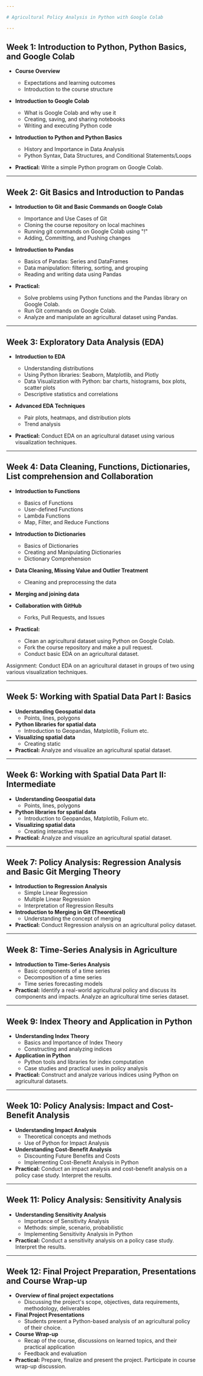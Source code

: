 ```yaml
---

# Agricultural Policy Analysis in Python with Google Colab

---
```


## Week 1: Introduction to Python, Python Basics, and Google Colab
* **Course Overview**
  * Expectations and learning outcomes
  * Introduction to the course structure

* **Introduction to Google Colab**
  * What is Google Colab and why use it
  * Creating, saving, and sharing notebooks
  * Writing and executing Python code

* **Introduction to Python and Python Basics**
  * History and Importance in Data Analysis
  * Python Syntax, Data Structures, and Conditional Statements/Loops

* **Practical:** Write a simple Python program on Google Colab.

---

## Week 2: Git Basics and Introduction to Pandas

* **Introduction to Git and Basic Commands on Google Colab**
  * Importance and Use Cases of Git
  * Cloning the course repository on local machines
  * Running git commands on Google Colab using "!"
  * Adding, Committing, and Pushing changes

* **Introduction to Pandas**
  * Basics of Pandas: Series and DataFrames
  * Data manipulation: filtering, sorting, and grouping
  * Reading and writing data using Pandas

* **Practical:** 
  * Solve problems using Python functions and the Pandas library on Google Colab.
  * Run Git commands on Google Colab.
  * Analyze and manipulate an agricultural dataset using Pandas.

---

## Week 3: Exploratory Data Analysis (EDA)

* **Introduction to EDA**
  * Understanding distributions
  * Using Python libraries: Seaborn, Matplotlib, and Plotly
  * Data Visualization with Python: bar charts, histograms, box plots, scatter plots
  * Descriptive statistics and correlations

* **Advanced EDA Techniques**
  * Pair plots, heatmaps, and distribution plots
  * Trend analysis

* **Practical:** Conduct EDA on an agricultural dataset using various visualization techniques.

---

## Week 4: Data Cleaning, Functions, Dictionaries, List comprehension and Collaboration

* **Introduction to Functions**
  * Basics of Functions
  * User-defined Functions
  * Lambda Functions
  * Map, Filter, and Reduce Functions

* **Introduction to Dictionaries**
  * Basics of Dictionaries
  * Creating and Manipulating Dictionaries
  * Dictionary Comprehension

* **Data Cleaning, Missing Value and Outlier Treatment**
  * Cleaning and preprocessing the data
    
* **Merging and joining data**
  
* **Collaboration with GitHub**
  * Forks, Pull Requests, and Issues
  
* **Practical:** 
  * Clean an agricultural dataset using Python on Google Colab.
  * Fork the course repository and make a pull request.
  * Conduct basic EDA on an agricultural dataset.

Assignment: Conduct EDA on an agricultural dataset in groups of two using various visualization techniques.

---

## Week 5: Working with Spatial Data Part I: Basics
* **Understanding Geospatial data**
  * Points, lines, polygons
* **Python libraries for spatial data**
  * Introduction to Geopandas, Matplotlib, Folium etc.
* **Visualizing spatial data**
  * Creating static
* **Practical:** Analyze and visualize an agricultural spatial dataset.
---

## Week 6: Working with Spatial Data Part II: Intermediate
* **Understanding Geospatial data**
  * Points, lines, polygons
* **Python libraries for spatial data**
  * Introduction to Geopandas, Matplotlib, Folium etc.
* **Visualizing spatial data**
  * Creating interactive maps
* **Practical:** Analyze and visualize an agricultural spatial dataset.
---

## Week 7: Policy Analysis: Regression Analysis and Basic Git Merging Theory
* **Introduction to Regression Analysis**
  * Simple Linear Regression
  * Multiple Linear Regression
  * Interpretation of Regression Results
* **Introduction to Merging in Git (Theoretical)**
  * Understanding the concept of merging
* **Practical:** Conduct Regression analysis on an agricultural policy dataset.

---

## Week 8: Time-Series Analysis in Agriculture
* **Introduction to Time-Series Analysis**
  * Basic components of a time series
  * Decomposition of a time series
  * Time series forecasting models
* **Practical:** Identify a real-world agricultural policy and discuss its components and impacts. Analyze an agricultural time series dataset.

---

## Week 9: Index Theory and Application in Python
* **Understanding Index Theory**
  * Basics and Importance of Index Theory
  * Constructing and analyzing indices
* **Application in Python**
  * Python tools and libraries for index computation
  * Case studies and practical uses in policy analysis
* **Practical:** Construct and analyze various indices using Python on agricultural datasets.

---

## Week 10: Policy Analysis: Impact and Cost-Benefit Analysis
* **Understanding Impact Analysis**
  * Theoretical concepts and methods
  * Use of Python for Impact Analysis
* **Understanding Cost-Benefit Analysis**
  * Discounting Future Benefits and Costs
  * Implementing Cost-Benefit Analysis in Python
* **Practical:** Conduct an impact analysis and cost-benefit analysis on a policy case study. Interpret the results.

---

## Week 11: Policy Analysis: Sensitivity Analysis
* **Understanding Sensitivity Analysis**
  * Importance of Sensitivity Analysis
  * Methods: simple, scenario, probabilistic
  * Implementing Sensitivity Analysis in Python
* **Practical:** Conduct a sensitivity analysis on a policy case study. Interpret the results.

---

## Week 12: Final Project Preparation, Presentations and Course Wrap-up
* **Overview of final project expectations**
  * Discussing the project's scope, objectives, data requirements, methodology, deliverables
* **Final Project Presentations**
  * Students present a Python-based analysis of an agricultural policy of their choice.
* **Course Wrap-up**
  * Recap of the course, discussions on learned topics, and their practical application
  * Feedback and evaluation
* **Practical:** Prepare, finalize and present the project. Participate in course wrap-up discussion.
